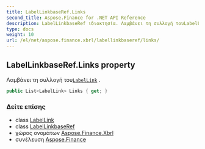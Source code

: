 ```yaml
---
title: LabelLinkbaseRef.Links
second_title: Aspose.Finance for .NET API Reference
description: LabelLinkbaseRef ιδιοκτησία. Λαμβάνει τη συλλογή τουLabelLink .
type: docs
weight: 10
url: /el/net/aspose.finance.xbrl/labellinkbaseref/links/
---
```

## LabelLinkbaseRef.Links property

Λαμβάνει τη συλλογή του[`LabelLink`](../../labellink/) .

```csharp
public List<LabelLink> Links { get; }
```

### Δείτε επίσης

* class [LabelLink](../../labellink/)
* class [LabelLinkbaseRef](../)
* χώρος ονομάτων [Aspose.Finance.Xbrl](../../labellinkbaseref/)
* συνέλευση [Aspose.Finance](../../../)


